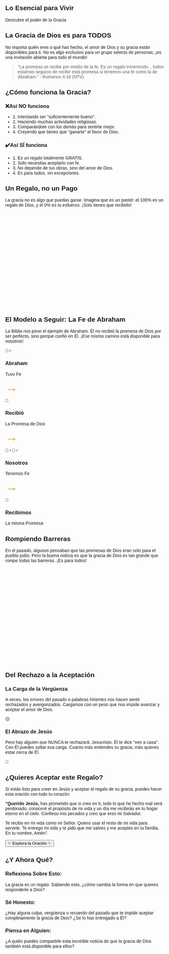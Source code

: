 <!DOCTYPE html>
<html lang="es">
<head>
    <meta charset="UTF-8">
    <meta name="viewport" content="width=device-width, initial-scale=1.0">
    <title>Lo Esencial Para Vivir: La Gracia</title>
    <script src="https://cdn.tailwindcss.com"></script>
    <script src="https://cdn.jsdelivr.net/npm/chart.js"></script>
    <link rel="preconnect" href="https://fonts.googleapis.com">
    <link rel="preconnect" href="https://fonts.gstatic.com" crossorigin>
    <link href="https://fonts.googleapis.com/css2?family=Poppins:wght@400;600;700&display=swap" rel="stylesheet">
    <style>
        body {
            font-family: 'Poppins', sans-serif;
        }
        .chart-container {
            position: relative;
            width: 100%;
            max-width: 400px;
            margin-left: auto;
            margin-right: auto;
            height: 300px;
            max-height: 350px;
        }
        .flow-arrow {
            font-size: 2.5rem;
            line-height: 1;
            color: #FC913A;
        }
    </style>
</head>
<body class="bg-gray-50 text-gray-800">
    <div class="container mx-auto p-4 md:p-8">
        <section id="slide1" class="text-center min-h-screen flex flex-col justify-center items-center py-12">
            <h1 class="text-5xl md:text-7xl font-bold text-transparent bg-clip-text bg-gradient-to-r from-[#FF4E50] to-[#FC913A]">Lo Esencial para Vivir</h1>
            <p class="mt-4 text-xl md:text-2xl text-gray-600">Descubre el poder de la Gracia</p>
        </section>
        <section id="slide2" class="min-h-screen flex flex-col justify-center items-center text-center py-12">
            <div class="bg-white p-8 rounded-2xl shadow-xl max-w-4xl mx-auto">
                <h2 class="text-4xl md:text-5xl font-bold text-[#FF4E50]">La Gracia de Dios es para <span class="underline decoration-wavy decoration-[#FC913A]">TODOS</span></h2>
                <p class="mt-6 text-lg md:text-xl text-gray-700">No importa quién eres o qué has hecho, el amor de Dios y su gracia están disponibles para ti. No es algo exclusivo para un grupo selecto de personas; ¡es una invitación abierta para todo el mundo!</p>
                <blockquote class="mt-6 border-l-4 border-[#F9D423] pl-4 italic text-gray-600">
                    "La promesa se recibe por medio de la fe. Es un regalo inmerecido... todos estamos seguros de recibir esta promesa si tenemos una fe como la de Abraham." - Romanos 4:16 (NTV)
                </blockquote>
            </div>
        </section>
        <section id="slide3" class="min-h-screen flex flex-col justify-center py-12">
            <h2 class="text-4xl font-bold text-center mb-12 text-[#FF4E50]">¿Cómo funciona la Gracia?</h2>
            <div class="grid grid-cols-1 md:grid-cols-2 gap-8 max-w-5xl mx-auto">
                <div class="bg-red-100 p-6 rounded-2xl shadow-lg border-2 border-red-200">
                    <h3 class="text-2xl font-bold text-red-600 mb-4 flex items-center"><span class="text-3xl mr-3">❌</span>Así NO funciona</h3>
                    <ul class="space-y-3 text-red-800">
                        <li class="flex items-start"><span class="font-bold mr-2">1.</span> Intentando ser "suficientemente bueno".</li>
                        <li class="flex items-start"><span class="font-bold mr-2">2.</span> Haciendo muchas actividades religiosas.</li>
                        <li class="flex items-start"><span class="font-bold mr-2">3.</span> Comparándote con los demás para sentirte mejor.</li>
                        <li class="flex items-start"><span class="font-bold mr-2">4.</span> Creyendo que tienes que "ganarte" el favor de Dios.</li>
                    </ul>
                </div>
                <div class="bg-green-100 p-6 rounded-2xl shadow-lg border-2 border-green-200">
                    <h3 class="text-2xl font-bold text-green-600 mb-4 flex items-center"><span class="text-3xl mr-3">✔️</span>Así SÍ funciona</h3>
                    <ul class="space-y-3 text-green-800">
                        <li class="flex items-start"><span class="font-bold mr-2">1.</span> Es un regalo totalmente GRATIS.</li>
                        <li class="flex items-start"><span class="font-bold mr-2">2.</span> Solo necesitas aceptarlo con fe.</li>
                        <li class="flex items-start"><span class="font-bold mr-2">3.</span> No depende de tus obras, sino del amor de Dios.</li>
                        <li class="flex items-start"><span class="font-bold mr-2">4.</span> Es para todos, sin excepciones.</li>
                    </ul>
                </div>
            </div>
        </section>
        <section id="slide4" class="min-h-screen flex flex-col justify-center items-center text-center py-12">
             <div class="bg-white p-8 rounded-2xl shadow-xl w-full max-w-2xl">
                <h2 class="text-3xl font-bold text-[#FF4E50] mb-4">Un Regalo, no un Pago</h2>
                <p class="text-lg text-gray-600 mb-8">La gracia no es algo que puedas ganar. Imagina que es un pastel: el 100% es un regalo de Dios, y el 0% es tu esfuerzo. ¡Solo tienes que recibirlo!</p>
                <div class="chart-container">
                    <canvas id="graceChart"></canvas>
                </div>
            </div>
        </section>    
        <section id="slide5" class="min-h-screen flex flex-col justify-center items-center text-center py-12">
            <h2 class="text-4xl font-bold text-center mb-12 text-[#FF4E50]">El Modelo a Seguir: La Fe de Abraham</h2>
            <p class="text-lg text-gray-600 mb-10 max-w-3xl">La Biblia nos pone el ejemplo de Abraham. Él no recibió la promesa de Dios por ser perfecto, sino porque confió en Él. ¡Ese mismo camino está disponible para nosotros!</p>
            <div class="flex flex-col md:flex-row items-center justify-center space-y-4 md:space-y-0 md:space-x-4">
                <div class="bg-white p-6 rounded-2xl shadow-lg text-center">
                    <p class="text-5xl mb-2">🚶‍♂️</p>
                    <h3 class="text-xl font-bold text-[#FC913A]">Abraham</h3>
                    <p class="text-gray-600">Tuvo Fe</p>
                </div>
                <div class="flow-arrow transform md:rotate-0 rotate-90">→</div>
                <div class="bg-white p-6 rounded-2xl shadow-lg text-center">
                    <p class="text-5xl mb-2">🎁</p>
                    <h3 class="text-xl font-bold text-[#FC913A]">Recibió</h3>
                    <p class="text-gray-600">La Promesa de Dios</p>
                </div>
                <div class="flow-arrow transform md:rotate-0 rotate-90">→</div>
                <div class="bg-white p-6 rounded-2xl shadow-lg text-center">
                    <p class="text-5xl mb-2">🙋‍♀️🙋‍♂️</p>
                    <h3 class="text-xl font-bold text-[#FC913A]">Nosotros</h3>
                    <p class="text-gray-600">Tenemos Fe</p>
                </div>
                 <div class="flow-arrow transform md:rotate-0 rotate-90">→</div>
                <div class="bg-white p-6 rounded-2xl shadow-lg text-center">
                    <p class="text-5xl mb-2">💖</p>
                    <h3 class="text-xl font-bold text-[#FC913A]">Recibimos</h3>
                    <p class="text-gray-600">La misma Promesa</p>
                </div>
            </div>
        </section>
        <section id="slide6" class="min-h-screen flex flex-col justify-center items-center py-12">
            <div class="bg-white p-8 rounded-2xl shadow-xl w-full max-w-4xl">
                <h2 class="text-3xl font-bold text-center text-[#FF4E50] mb-4">Rompiendo Barreras</h2>
                <p class="text-lg text-center text-gray-600 mb-8">En el pasado, algunos pensaban que las promesas de Dios eran solo para el pueblo judío. Pero la buena noticia es que la gracia de Dios es tan grande que rompe todas las barreras. ¡Es para todos!</p>
                <div class="chart-container h-80 max-h-96">
                    <canvas id="availabilityChart"></canvas>
                </div>
            </div>
        </section>
        <section id="slide7" class="min-h-screen flex flex-col justify-center items-center py-12">
            <h2 class="text-4xl font-bold text-center mb-12 text-[#FF4E50]">Del Rechazo a la Aceptación</h2>
            <div class="grid grid-cols-1 md:grid-cols-2 gap-8 max-w-5xl mx-auto">
                <div class="bg-white p-8 rounded-2xl shadow-lg text-center flex flex-col items-center">
                    <h3 class="text-2xl font-bold text-gray-700 mb-4">La Carga de la Vergüenza</h3>
                    <p class="text-gray-600 mb-6">A veces, los errores del pasado o palabras hirientes nos hacen sentir rechazados y avergonzados. Cargamos con un peso que nos impide avanzar y aceptar el amor de Dios.</p>
                    <span class="text-6xl">😔</span>
                </div>
                <div class="bg-gradient-to-br from-[#FF4E50] to-[#FC913A] text-white p-8 rounded-2xl shadow-2xl text-center flex flex-col items-center">
                    <h3 class="text-2xl font-bold mb-4">El Abrazo de Jesús</h3>
                    <p class="mb-6">Pero hay alguien que NUNCA te rechazará: Jesucristo. Él te dice "ven a casa". Con Él puedes soltar esa carga. Cuanto más entiendes su gracia, más quieres estar cerca de Él.</p>
                    <span class="text-6xl">🤗</span>
                </div>
            </div>
        </section>
        <section id="slide8" class="min-h-screen flex flex-col justify-center items-center text-center py-12">
            <div class="bg-white p-8 md:p-12 rounded-2xl shadow-xl max-w-3xl mx-auto border-4 border-[#F9D423]">
                 <h2 class="text-3xl font-bold text-[#FF4E50] mb-4">¿Quieres Aceptar este Regalo?</h2>
                 <p class="text-lg text-gray-600 mb-8">Si estás listo para creer en Jesús y aceptar el regalo de su gracia, puedes hacer esta oración con todo tu corazón:</p>
                 <div class="text-left text-gray-700 bg-gray-50 p-6 rounded-lg">
                    <p><strong>"Querido Jesús,</strong> has prometido que si creo en ti, todo lo que he hecho mal será perdonado, conoceré el propósito de mi vida y un día me recibirás en tu hogar eterno en el cielo. Confieso mis pecados y creo que eres mi Salvador.</p>
                    <p class="mt-4">Te recibo en mi vida como mi Señor. Quiero usar el resto de mi vida para servirte. Te entrego mi vida y te pido que me salves y me aceptes en tu familia. En tu nombre, Amén".</p>
                 </div>
                 <button id="prayer-button" class="mt-8 px-8 py-3 bg-gradient-to-r from-[#FF4E50] to-[#FC913A] text-white font-bold rounded-full shadow-lg hover:shadow-xl transform hover:scale-105 transition-all">
                     ✨ Explora la Oración ✨
                 </button>
                 <div id="gemini-response" class="mt-8 text-left text-gray-700 p-6 rounded-lg bg-gray-100 hidden"></div>
            </div>
        </section>
        <section id="slide9" class="min-h-screen flex flex-col justify-center items-center py-12">
             <h2 class="text-4xl font-bold text-center mb-12 text-[#FF4E50]">¿Y Ahora Qué?</h2>
             <div class="space-y-6 max-w-3xl w-full">
                 <div class="bg-white p-6 rounded-2xl shadow-lg">
                     <h3 class="font-bold text-xl text-[#FC913A]">Reflexiona Sobre Esto:</h3>
                     <p class="mt-2 text-gray-700">La gracia es un regalo. Sabiendo esto, ¿cómo cambia la forma en que quieres responderle a Dios?</p>
                 </div>
                 <div class="bg-white p-6 rounded-2xl shadow-lg">
                      <h3 class="font-bold text-xl text-[#FC913A]">Sé Honesto:</h3>
                     <p class="mt-2 text-gray-700">¿Hay alguna culpa, vergüenza o recuerdo del pasado que te impide aceptar completamente la gracia de Dios? ¿Se lo has entregado a Él?</p>
                 </div>
                  <div class="bg-white p-6 rounded-2xl shadow-lg">
                      <h3 class="font-bold text-xl text-[#FC913A]">Piensa en Alguien:</h3>
                     <p class="mt-2 text-gray-700">¿A quién puedes compartirle esta increíble noticia de que la gracia de Dios también está disponible para ellos?</p>
                 </div>
             </div>
        </section>
    </div>
    <script>
        document.addEventListener('DOMContentLoaded', () => {
            const tooltipTitleCallback = (tooltipItems) => {
                const item = tooltipItems[0];
                let label = item.chart.data.labels[item.dataIndex];
                if (Array.isArray(label)) {
                    return label.join(' ');
                } else {
                    return label;
                }
            };
            const graceCtx = document.getElementById('graceChart').getContext('2d');
            const graceChart = new Chart(graceCtx, {
                type: 'doughnut',
                data: {
                    labels: ['Regalo de Dios', 'Tu Esfuerzo'],
                    datasets: [{
                        label: 'Composición de la Gracia',
                        data: [100, 0],
                        backgroundColor: [
                            '#FF4E50',
                            '#E5E7EB'
                        ],
                        borderColor: [
                            '#FFFFFF',
                            '#FFFFFF'
                        ],
                        borderWidth: 4
                    }]
                },
                options: {
                    responsive: true,
                    maintainAspectRatio: false,
                    cutout: '70%',
                    plugins: {
                        legend: {
                            position: 'bottom',
                            labels: {
                                font: {
                                    size: 14,
                                    family: 'Poppins'
                                }
                            }
                        },
                        tooltip: {
                            callbacks: {
                                title: tooltipTitleCallback
                            }
                        }
                    }
                }
            });
            const availabilityCtx = document.getElementById('availabilityChart').getContext('2d');
            const availabilityChart = new Chart(availabilityCtx, {
                type: 'bar',
                data: {
                    labels: [['Pueblo Judío', '(Bajo la Ley)'], ['     Demás Pueblos', '(Nosotros)']],
                    datasets: [{
                        label: 'Gracia Disponible',
                        data: [100, 100],
                        backgroundColor: [
                            '#FC913A',
                            '#FF4E50',
                        ],
                        borderRadius: 8,
                        barPercentage: 0.6
                    }]
                },
                options: {
                    indexAxis: 'y',
                    responsive: true,
                    maintainAspectRatio: false,
                    scales: {
                        x: {
                            beginAtZero: true,
                            max: 110,
                            ticks: {
                                callback: function(value) {
                                    return value + '%'
                                },
                                font: {
                                    size: 12,
                                    family: 'Poppins'
                                }
                            }
                        },
                        y: {
                           ticks: {
                                font: {
                                    size: 14,
                                    family: 'Poppins'
                                }
                            }
                        }
                    },
                    plugins: {
                        legend: {
                            display: false
                        },
                        tooltip: {
                             callbacks: {
                                title: tooltipTitleCallback,
                                label: function(context) {
                                    return ` Disponibilidad: ${context.raw}%`;
                                }
                            }
                        }
                    }
                }
            });
        });
    </script>
</body>
</html>
